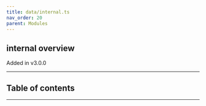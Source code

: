 ```yaml
---
title: data/internal.ts
nav_order: 20
parent: Modules
---
```


## internal overview

Added in v3.0.0

---

<h2 class="text-delta">Table of contents</h2>

---
